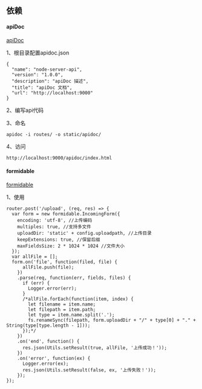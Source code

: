 
## 依赖


#### apiDoc 

[apiDoc](http://apidocjs.com/)

1、根目录配置apidoc.json

    {
      "name": "node-server-api",
      "version": "1.0.0",
      "description": "apiDoc 描述",
      "title": "apiDoc 文档",
      "url": "http://localhost:9000"
    }
    
2、编写api代码

3、命名

    apidoc -i routes/ -o static/apidoc/
    
4、访问

    http://localhost:9000/apidoc/index.html
  
#### formidable 

[formidable](https://github.com/felixge/node-formidable)

1、使用

    router.post('/upload', (req, res) => {
      var form = new formidable.IncomingForm({
        encoding: 'utf-8', //上传编码
        multiples: true, //支持多文件
        uploadDir: 'static' + config.uploadpath, //上传目录
        keepExtensions: true, //保留后缀
        maxFieldsSize: 2 * 1024 * 1024 //文件大小
      });
      var allFile = [];
      form.on('file', function(filed, file) {
          allFile.push(file);
        })
        .parse(req, function(err, fields, files) {
          if (err) {
            Logger.error(err);
          }
          /*allFile.forEach(function(item, index) {
            let filename = item.name;
            let filepath = item.path;
            let type = item.name.split('.');
            fs.renameSync(filepath, form.uploadDir + "/" + type[0] + "." + String(type[type.length - 1]));
          });*/
        })
        .on('end', function() {
          res.json(Utils.setResult(true, allFile, '上传成功！'));
        })
        .on('error', function(ex) {
          Logger.error(ex);
          res.json(Utils.setResult(false, ex, '上传失败！'));
        });
    });
    
    
